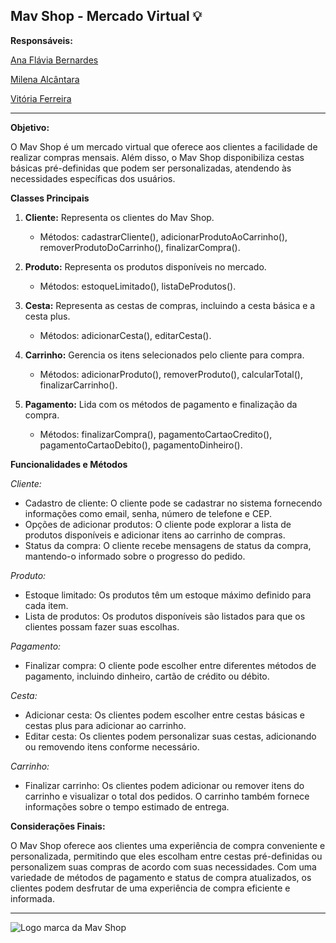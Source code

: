 ## Mav Shop - Mercado Virtual :bulb:

**Responsáveis:** 

[Ana Flávia Bernardes](https://github.com/AnaBern034)

[Milena Alcântara](https://github.com/Milena-Alcantara)

[Vitória Ferreira](https://github.com/vitoria-ferreira05)
<hr>


**Objetivo:**

O Mav Shop é um mercado virtual que oferece aos clientes a facilidade de realizar compras mensais. Além disso, o Mav Shop disponibiliza cestas básicas pré-definidas que podem ser personalizadas, atendendo às necessidades específicas dos usuários.

**Classes Principais**

1. **Cliente:** Representa os clientes do Mav Shop.
    - Métodos: cadastrarCliente(), adicionarProdutoAoCarrinho(), removerProdutoDoCarrinho(), finalizarCompra().

2. **Produto:** Representa os produtos disponíveis no mercado.
    - Métodos: estoqueLimitado(), listaDeProdutos().

3. **Cesta:** Representa as cestas de compras, incluindo a cesta básica e a cesta plus.
    - Métodos: adicionarCesta(), editarCesta().

4. **Carrinho:** Gerencia os itens selecionados pelo cliente para compra.
    - Métodos: adicionarProduto(), removerProduto(), calcularTotal(), finalizarCarrinho().

5. **Pagamento:** Lida com os métodos de pagamento e finalização da compra.
    - Métodos: finalizarCompra(), pagamentoCartaoCredito(), pagamentoCartaoDebito(), pagamentoDinheiro().

**Funcionalidades e Métodos**

_Cliente:_
- Cadastro de cliente: O cliente pode se cadastrar no sistema fornecendo informações como email, senha, número de telefone e CEP.
- Opções de adicionar produtos: O cliente pode explorar a lista de produtos disponíveis e adicionar itens ao carrinho de compras.
- Status da compra: O cliente recebe mensagens de status da compra, mantendo-o informado sobre o progresso do pedido.

_Produto:_
- Estoque limitado: Os produtos têm um estoque máximo definido para cada item.
- Lista de produtos: Os produtos disponíveis são listados para que os clientes possam fazer suas escolhas.

_Pagamento:_
- Finalizar compra: O cliente pode escolher entre diferentes métodos de pagamento, incluindo dinheiro, cartão de crédito ou débito.

_Cesta:_
- Adicionar cesta: Os clientes podem escolher entre cestas básicas e cestas plus para adicionar ao carrinho.
- Editar cesta: Os clientes podem personalizar suas cestas, adicionando ou removendo itens conforme necessário.

_Carrinho:_
- Finalizar carrinho: Os clientes podem adicionar ou remover itens do carrinho e visualizar o total dos pedidos. O carrinho também fornece informações sobre o tempo estimado de entrega.

**Considerações Finais:**

O Mav Shop oferece aos clientes uma experiência de compra conveniente e personalizada, permitindo que eles escolham entre cestas pré-definidas ou personalizem suas compras de acordo com suas necessidades. Com uma variedade de métodos de pagamento e status de compra atualizados, os clientes podem desfrutar de uma experiência de compra eficiente e informada. 

<hr>

![Logo marca da Mav Shop](https://imgur.com/a/lxAf5h6)
